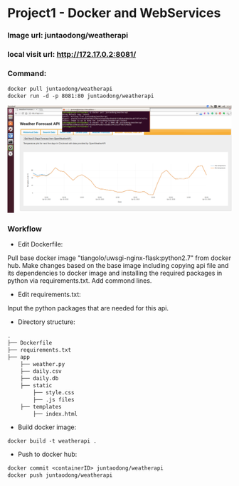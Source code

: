 # Project1 - Docker and WebServices

### Image url: juntaodong/weatherapi
### local visit url: http://172.17.0.2:8081/

### Command: 
```
docker pull juntaodong/weatherapi
docker run -d -p 8081:80 juntaodong/weatherapi
```
![screenshot](screenshot.PNG)

### Workflow
* Edit Dockerfile: 

Pull base docker image "tiangolo/uwsgi-nginx-flask:python2.7" from docker hub. Make changes based on the base image including copying api file and its dependencies to docker image and installing the required packages in python via requirements.txt. Add commond lines.
* Edit requirements.txt:

Input the python packages that are needed for this api.
* Directory structure:
```
.
├── Dockerfile
├── requirements.txt
├── app
    ├── weather.py
    ├── daily.csv
    ├── daily.db
    ├── static
        ├── style.css
        ├── .js files
    ├── templates
        ├── index.html
```
* Build docker image:
```
docker build -t weatherapi .
```
* Push to docker hub:
```
docker commit <containerID> juntaodong/weatherapi
docker push juntaodong/weatherapi
```
